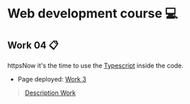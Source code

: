 # Web development course :computer:

## Work 04 :clipboard:

httpsNow it's the time to use the [Typescript](https://www.typescriptlang.org/) inside the code.

- Page deployed: [Work 3](https://joaocarvoli.github.io/web/)

> [Description Work](https://profbruno-ufc-qx.github.io/web-development/atividades/le04.html)

